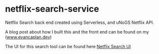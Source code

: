 # netflix-search-service
Netflix Search back end created using Serverless, and uNoGS Netflix API. 

A blog post about how I built this and the front end can be found on my (www.evancaplan.dev)

The UI for this search tool can be found here [Netflix Search UI](https://github.com/evancaplan/netflix-search-ui)
